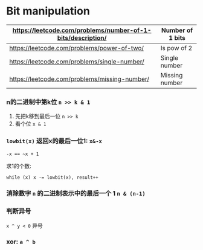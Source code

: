# Bit manipulation

| https://leetcode.com/problems/number-of-1-bits/description/ | Number of 1 bits |
| --- | --- |
| https://leetcode.com/problems/power-of-two/ | Is pow of 2 |
| https://leetcode.com/problems/single-number/ | Single number |
| https://leetcode.com/problems/missing-number/ | Missing number |

### n的二进制中第k位 `n >> k & 1`

1. 先把k移到最后一位 `n >> k`
2. 看个位 `x & 1`

### `lowbit(x)` 返回x的最后一位1: `x&-x`

`-x == ~x + 1`

求1的个数:

`while (x) x -= lowbit(x), result++`

### **消除数字 `n` 的二进制表示中的最后一个 1 `n & (n-1)`**

### 判断异号

`x ^ y < 0` 异号

### xor: `a ^ b`